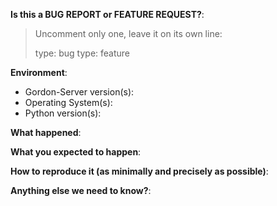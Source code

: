 <!-- This form is for bug reports and feature requests ONLY!

If you're looking for help, please find us on [Spotify's open source Slack organization](https://slackin.spotify.com) in the #gordon channel.
-->

**Is this a BUG REPORT or FEATURE REQUEST?**:

> Uncomment only one, leave it on its own line:
>
> type: bug
> type: feature

**Environment**:
<!-- Please include if you've confirmed one version of something works while another one does not -->
- Gordon-Server version(s):
- Operating System(s):
- Python version(s):

**What happened**:

**What you expected to happen**:

**How to reproduce it (as minimally and precisely as possible)**:

**Anything else we need to know?**:
